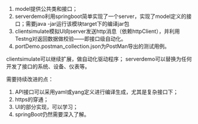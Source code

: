 1. model提供公共类和接口；
2. serverdemo利用springboot简单实现了一个server，实现了model定义的接口；需要java -jar运行该模块target下的编译jar包
3. clientsimulate模拟UI向server发送http消息（依赖httpClient），并利用Testng对返回数据做校验——即接口级自动化。
4. portDemo.postman_collection.json为PostMan导出的测试用例。

clientsimulate可以继续扩展，做自动化驱动程序；
serverdemo可以替换为任何开发了接口的系统、设备、仪表等。

需要持续改进的点：
1. API接口可以采用yaml或yang定义进行编译生成，尤其是复杂接口下；
2. https的穿通；
3. UI的部分实现，可以学习；
4. springBoot仍然需要深入了解。
